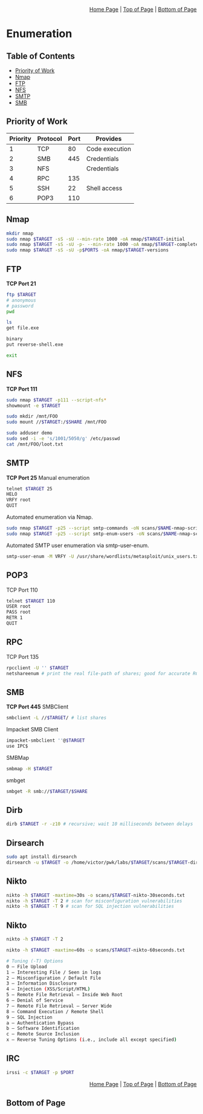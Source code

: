 <p align="right">
  <a href="/README.md">Home Page</a> |
  <a href="/cheatsheets/02_enumeration.md#">Top of Page</a> |
  <a href="/cheatsheets/02_enumeration.md#bottom-of-page">Bottom of Page</a>
</p>

# Enumeration
## Table of Contents
* [Priority of Work](#priority-of-work)
* [Nmap](#nmap)
* [FTP](#ftp)
* [NFS](#nfs)
* [SMTP](#smtp)
* [SMB](#smb)

## Priority of Work
|Priority|Protocol|Port|Provides|
|--------|--------|----|--------|
|1       |TCP     |80  |Code execution|
|2       |SMB     |445 |Credentials|
|3       |NFS     |    |Credentials|
|4       |RPC     |135 ||
|5       |SSH     |22  |Shell access|
|6       |POP3    |110 ||

## Nmap
```bash
mkdir nmap
sudo nmap $TARGET -sS -sU --min-rate 1000 -oA nmap/$TARGET-initial
sudo nmap $TARGET -sS -sU -p- --min-rate 1000 -oA nmap/$TARGET-complete
sudo nmap $TARGET -sS -sU -p$PORTS -oA nmap/$TARGET-versions
```

## FTP
**TCP Port 21**
```bash
ftp $TARGET
# anonymous
# password
pwd

ls
get file.exe

binary
put reverse-shell.exe

exit
```

## NFS
**TCP Port 111**
```bash
sudo nmap $TARGET -p111 --script-nfs* 
showmount -e $TARGET 

sudo mkdir /mnt/FOO
sudo mount //$TARGET:/$SHARE /mnt/FOO

sudo adduser demo
sudo sed -i -e 's/1001/5050/g' /etc/passwd
cat /mnt/FOO/loot.txt
```

## SMTP
**TCP Port 25**
Manual enumeration
```bash
telnet $TARGET 25
HELO
VRFY root
QUIT
```

Automated enumeration via Nmap.
```bash
sudo nmap $TARGET -p25 --script smtp-commands -oN scans/$NAME-nmap-script-smtp-commands
sudo nmap $TARGET -p25 --script smtp-enum-users -oN scans/$NAME-nmap-script-smtp-enum-users
```

Automated SMTP user enumeration via smtp-user-enum.
```bash
smtp-user-enum -M VRFY -U /usr/share/wordlists/metasploit/unix_users.txt -t $TARGET
```

## POP3 
TCP Port 110
```bash
telnet $TARGET 110
USER root
PASS root
RETR 1
QUIT
```

## RPC
TCP Port 135
```bash
rpcclient -U '' $TARGET
netshareenum # print the real file-path of shares; good for accurate RCE
```

## SMB
**TCP Port 445**
SMBClient
```bash
smbclient -L //$TARGET/ # list shares
```

Impacket SMB Client
```bash
impacket-smbclient ''@$TARGET
use IPC$
```

SMBMap
```bash
smbmap -H $TARGET
```

smbget
```bash
smbget -R smb://$TARGET/$SHARE
```

## Dirb
```bash
dirb $TARGET -r -z10 # recursive; wait 10 milliseconds between delays
```

## Dirsearch
```bash
sudo apt install dirsearch
dirsearch -u $TARGET -o /home/victor/pwk/labs/$TARGET/scans/$TARGET-dirsearch --format=simple
```

## Nikto
```bash
nikto -h $TARGET -maxtime=30s -o scans/$TARGET-nikto-30seconds.txt
nikto -h $TARGET -T 2 # scan for misconfiguration vulnerabilities
nikto -h $TARGET -T 9 # scan for SQL injection vulnerabilities
```

## Nikto
```bash
nikto -h $TARGET -T 2
```

```bash
nikto -h $TARGET -maxtime=60s -o scans/$TARGET-nikto-60seconds.txt
```

```bash
# Tuning (-T) Options
0 – File Upload
1 – Interesting File / Seen in logs
2 – Misconfiguration / Default File
3 – Information Disclosure
4 – Injection (XSS/Script/HTML)
5 – Remote File Retrieval – Inside Web Root
6 – Denial of Service
7 – Remote File Retrieval – Server Wide
8 – Command Execution / Remote Shell
9 – SQL Injection
a – Authentication Bypass
b – Software Identification
c – Remote Source Inclusion
x – Reverse Tuning Options (i.e., include all except specified)
```

## IRC
```bash
irssi -c $TARGET -p $PORT
```

<p align="right">
  <a href="/README.md">Home Page</a> |
  <a href="/cheatsheets/02_enumeration.md#">Top of Page</a> |
  <a href="/cheatsheets/02_enumeration.md#bottom-of-page">Bottom of Page</a>
</p>

## Bottom of Page
